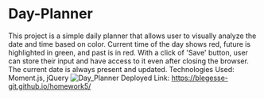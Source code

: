# Day-Planner
This project is a simple daily planner that allows user to visually analyze the date and time based on color. Current time of the day shows red, future is highlighted in green, and past is in red. 
With a click of 'Save' button, user can store their input and have access to it even after closing the browser. 
The current date is always present and updated. 
Technologies Used: Moment.js, jQuery
![Day_Planner](https://user-images.githubusercontent.com/66275100/92062112-8b1e9480-ed5d-11ea-8b22-917eb74ca21c.JPG)
Deployed Link: https://blegesse-git.github.io/homework5/
